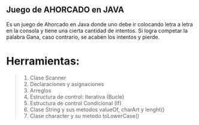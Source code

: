 ## Juego de AHORCADO en JAVA

Es un juego de Ahorcado en Java donde uno debe ir colocando letra a letra en la consola y tiene una cierta cantidad de intentos.
Si logra competar la palabra Gana, caso contrario, se acaben los intentos y pierde.

# Herramientas:

>1. Clase Scanner
>2. Declaraciones y asignaciones
>3. Arreglos
>4. Estructura de control: Iterativa (Bucle)
>5. Estructura de control Condicional (If)
>6. Clase String y sus metodos valueOf, charArt y lenght()
>7. Clase character y su metodo toLowerCase()
